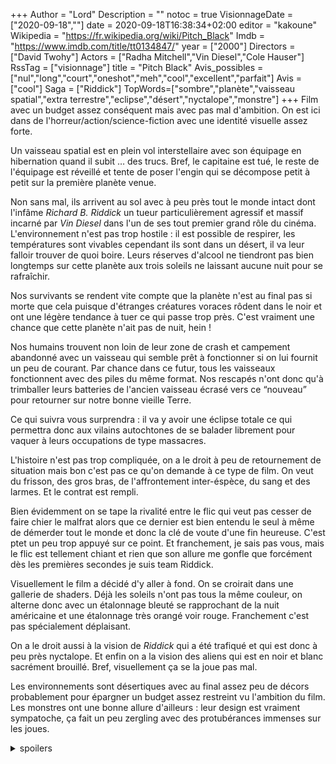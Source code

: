 +++
Author = "Lord"
Description = ""
notoc = true
VisionnageDate = ["2020-09-18",""]
date = 2020-09-18T16:38:34+02:00
editor = "kakoune"
Wikipedia = "https://fr.wikipedia.org/wiki/Pitch_Black"
Imdb = "https://www.imdb.com/title/tt0134847/"
year = ["2000"]
Directors = ["David Twohy"]
Actors = ["Radha Mitchell","Vin Diesel","Cole Hauser"]
RssTag = ["visionnage"]
title = "Pitch Black"
Avis_possibles = ["nul","long","court","oneshot","meh","cool","excellent","parfait"]
Avis = ["cool"] 
Saga = ["Riddick"]
TopWords=["sombre","planète","vaisseau spatial","extra terrestre","eclipse","désert","nyctalope","monstre"]
+++
Film avec un budget assez conséquent mais avec pas mal d'ambition.
On est ici dans de l'horreur/action/science-fiction avec une identité visuelle assez forte.

Un vaisseau spatial est en plein vol interstellaire avec son équipage en hibernation quand il subit … des trucs.
Bref, le capitaine est tué, le reste de l'équipage est réveillé et tente de poser l'engin qui se décompose petit à petit sur la première planète venue.

Non sans mal, ils arrivent au sol avec à peu près tout le monde intact dont l'infâme *Richard B. Riddick* un tueur particulièrement agressif et massif incarné par *Vin Diesel* dans l'un de ses tout premier grand rôle du cinéma.
L'environnement n'est pas trop hostile : il est possible de respirer, les températures sont vivables cependant ils sont dans un désert, il va leur falloir trouver de quoi boire.
Leurs réserves d'alcool ne tiendront pas bien longtemps sur cette planète aux trois soleils ne laissant aucune nuit pour se rafraîchir.

Nos survivants se rendent vite compte que la planète n'est au final pas si morte que cela puisque d'étranges créatures voraces rôdent dans le noir et ont une légère tendance à tuer ce qui passe trop près.
C'est vraiment une chance que cette planète n'ait pas de nuit, hein !

Nos humains trouvent non loin de leur zone de crash et campement abandonné avec un vaisseau qui semble prêt à fonctionner si on lui fournit un peu de courant.
Par chance dans ce futur, tous les vaisseaux fonctionnent avec des piles du même format.
Nos rescapés n'ont donc qu'à trimballer leurs batteries de l'ancien vaisseau écrasé vers ce “nouveau” pour retourner sur notre bonne vieille Terre.

Ce qui suivra vous surprendra : il va y avoir une éclipse totale ce qui permettra donc aux vilains autochtones de se balader librement pour vaquer à leurs occupations de type massacres.

L'histoire n'est pas trop compliquée, on a le droit à peu de retournement de situation mais bon c'est pas ce qu'on demande à ce type de film.
On veut du frisson, des gros bras, de l'affrontement inter-éspèce, du sang et des larmes.
Et le contrat est rempli.

Bien évidemment on se tape la rivalité entre le flic qui veut pas cesser de faire chier le malfrat alors que ce dernier est bien entendu le seul à même de démerder tout le monde et donc la clé de voute d'une fin heureuse.
C'est ptet un peu trop appuyé sur ce point.
Et franchement, je sais pas vous, mais le flic est tellement chiant et rien que son allure me gonfle que forcément dès les premières secondes je suis team Riddick.

Visuellement le film a décidé d'y aller à fond.
On se croirait dans une gallerie de shaders.
Déjà les soleils n'ont pas tous la même couleur, on alterne donc avec un étalonnage bleuté se rapprochant de la nuit américaine et une étalonnage très orangé voir rouge.
Franchement c'est pas spécialement déplaisant.

On a le droit aussi à la vision de *Riddick* qui a été trafiqué et qui est donc à peu près nyctalope.
Et enfin on a la vision des aliens qui est en noir et blanc sacrément brouillé.
Bref, visuellement ça se la joue pas mal.

Les environnements sont désertiques avec au final assez peu de décors probablement pour épargner un budget assez restreint vu l'ambition du film.
Les monstres ont une bonne allure d'ailleurs : leur design est vraiment sympatoche, ça fait un peu zergling avec des protubérances immenses sur les joues. 

<details><summary>spoilers</summary>

On a des gosses dans les pattes mais étonnament, le film ne se prive pas d'en tuer quelques-uns.
Bon c'est pas les seuls non plus, hein.

Le film connaîtra deux suites centrées sur *Riddick* alors qu'à la base il devait mourir à la fin et non *Carolyn* mais bon business is business.
</details>
